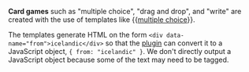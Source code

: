 **Card games** such as "multiple choice", "drag and drop", and "write" are created with the use of templates like {{[multiple choice](https://ylhyra.is/Template:Multiple_choice)}}.

The templates generate HTML on the form `<div data-name="from">icelandic</div>` so that the [plugin](Plugin.md) can convert it to a JavaScript object, `{ from: "icelandic" }`. We don't directly output a JavaScript object because some of the text may need to be tagged.